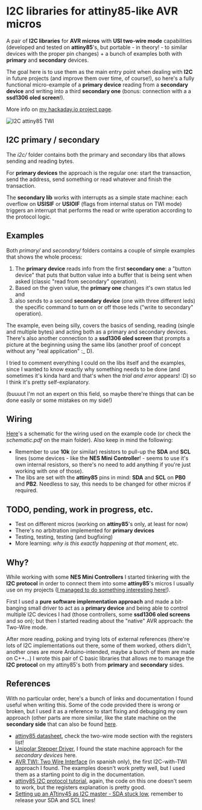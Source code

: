 # I2C libraries for attiny85-like AVR micros

A pair of __I2C libraries__ for __AVR micros__ with __USI two-wire mode__ capabilities (developed and tested on __attiny85__'s, but portable - in theory! - to similar devices with the proper pin changes) + a bunch of examples both with __primary__ and __secondary__ devices.

The goal here is to use them as the main entry point when dealing with __I2C__ in future projects (and improve them over time, of course!), so here's a fully functional micro-example of a __primary device__ reading from a __secondary device__ and writing into a third __secondary one__ (bonus: connection with a a __ssd1306 oled screen__!).

More info on [my hackaday.io project page](https://hackaday.io/project/183814-i2c-libraries-for-attiny85-like-avr-micros).

![I2C attiny85 TWI](http://albertgonzalez.coffee/projects/i2c_attiny85_twi/img/2_700.jpg?)

## I2C primary / secondary

The _i2c/_ folder contains both the primary and secondary libs that allows sending and reading bytes.

For __primary devices__ the approach is the regular one: start the transaction, send the address, send something or read whatever and finish the transaction.

The __secondary lib__ works with interrupts as a simple state machine: each overflow on __USISIF__ or __USIOIF__ (flags from internal status on TWI mode) triggers an interrupt that performs the read or write operation according to the protocol logic.

## Examples

Both _primary/_ and _secondary/_ folders contains a couple of simple examples that shows the whole process:

1. The __primary device__ reads info from the first __secondary one__: a "button device" that puts that button value into a buffer that is being sent when asked (classic "read from secondary" operation).
2. Based on the given value, the __primary one__ changes it's own status led and
3. also sends to a second __secondary device__ (one with three different leds) the specific command to turn on or off those leds ("write to secondary" operation).

The example, even being silly, covers the basics of sending, reading (single and multiple bytes) and acting both as a primary and secondary devices. There's also another connection to a __ssd1306 oled screen__ that prompts a picture at the beginning using the same libs (another proof of concept without any "real application" :_ D).

I tried to comment everything I could on the libs itself and the examples, since I wanted to know exactly why something needs to be done (and sometimes it's kinda hard and that's when the _trial and error_ appears! :D) so I think it's pretty self-explanatory.

(buuuut I'm not an expert on this field, so maybe there're things that can be done easily or some mistakes on my side!)

## Wiring

[Here](http://albertgonzalez.coffee/projects/i2c_attiny85_twi/schematic.pdf)'s a schematic for the wiring used on the example code (or check the _schematic.pdf_ on the main folder). Also keep in mind the following:

- Remember to use __10k__ (or similar) resistors to pull-up the __SDA__ and __SCL__ lines (some devices - like the __NES Mini Controller__! - seems to use it's own internal resistors, so there's no need to add anything if you're just working with one of those).
- The libs are set with the __attiny85__ pins in mind: __SDA__ and __SCL__ on __PB0__ and __PB2__. Needless to say, this needs to be changed for other micros if required.

## TODO, pending, work in progress, etc.

- Test on different micros (working on __attiny85__'s only, at least for now)
- There's no arbitration implemented for __primary devices__
- Testing, testing, testing (and bugfixing)
- More learning: _why is this exactly happening at that moment_, etc.

## Why?

While working with some __NES Mini Controllers__ I started tinkering with the __I2C protocol__ in order to connect them into some __attiny85__'s micros I usually use on my projects ([I managed to do something interesting here!](https://github.com/theisolinearchip/nesmini_usb_adapter)).

First I used a __pure software implementation approach__ and made a bit-banging small driver to act as a __primary device__ and being able to control multiple I2C devices I had (those controllers, some __ssd1306 oled screens__ and so on); but then I started reading about the "native" AVR approach: the Two-Wire mode.

After more reading, poking and trying lots of external references (there're lots of I2C implementations out there, some of them worked, others didn't, another ones are more Arduino-intended, maybe a bunch of them are made on C++...) I wrote this pair of C basic libraries that allows me to manage the __I2C protocol__ on my attiny85's both from __primary__ and __secondary__ sides.

## References

With no particular order, here's a bunch of links and documentation I found useful when writing this. Some of the code provided there is wrong or broken, but I used it as a reference to start fixing and debugging my own approach (other parts are more similar, like the state machine on the __secondary side__ that can also be found [here](https://github.com/CalcProgrammer1/Stepper-Motor-Controller/blob/master/UnipolarStepperDriver/usi_i2c_slave.c).

- [attiny85 datasheet](https://ww1.microchip.com/downloads/en/DeviceDoc/Atmel-2586-AVR-8-bit-Microcontroller-ATtiny25-ATtiny45-ATtiny85_Datasheet.pdf), check the two-wire mode section with the registers list!
- [Unipolar Stepper Driver](https://github.com/CalcProgrammer1/Stepper-Motor-Controller/blob/master/UnipolarStepperDriver), I found the state machine approach for the _secondary devices_ here.
- [AVR TWI: Two Wire Interface](https://rvzvolta.wordpress.com/2021/04/27/i2c-attiny85-maestro-y-esclavo-avr-twi-two-wire-interface/) (in spanish only), the first I2C-with-TWI approach I found. The examples doesn't work pretty well, but I used them as a starting point to dig in the documentation.
- [attiny85 I2C protocol tutorial](https://www.gadgetronicx.com/attiny85-i2c-protocol-tutorial/), again, the code on this one doesn't seem to work, but the registers explanation is pretty good.
- [Setting up an ATtiny45 as I2C master - SDA stuck low](https://electronics.stackexchange.com/questions/58944/setting-up-an-attiny45-as-i2c-master-sda-stuck-low), remember to release your SDA and SCL lines!
